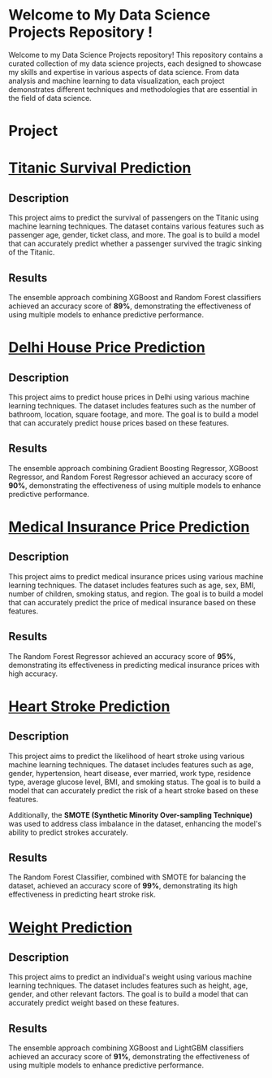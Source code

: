 # Welcome to My Data Science Projects Repository !
Welcome to my Data Science Projects repository! This repository contains a curated collection of my data science projects, each designed to showcase my skills and expertise in various aspects of data science. From data analysis and machine learning to data visualization, each project demonstrates different techniques and methodologies that are essential in the field of data science.
# Project 
# [Titanic Survival Prediction](https://github.com/mahditajdari10/machine_learning_with_python/tree/main/Titanic%20Project)

## Description
This project aims to predict the survival of passengers on the Titanic using machine learning techniques. The dataset contains various features such as passenger age, gender, ticket class, and more. The goal is to build a model that can accurately predict whether a passenger survived the tragic sinking of the Titanic.

## Results
The ensemble approach combining XGBoost and Random Forest classifiers achieved an accuracy score of **89%**, demonstrating the effectiveness of using multiple models to enhance predictive performance.
# [Delhi House Price Prediction](https://github.com/mahditajdari10/machine_learning_with_python/tree/main/Delhi%20Project)


## Description
This project aims to predict house prices in Delhi using various machine learning techniques. The dataset includes features such as the number of bathroom, location, square footage, and more. The goal is to build a model that can accurately predict house prices based on these features.

## Results
The ensemble approach combining Gradient Boosting Regressor, XGBoost Regressor, and Random Forest Regressor achieved an accuracy score of **90%**, demonstrating the effectiveness of using multiple models to enhance predictive performance.
# [Medical Insurance Price Prediction](https://github.com/mahditajdari10/machine_learning_with_python/tree/main/Medical%20Insurance%20Project)

## Description
This project aims to predict medical insurance prices using various machine learning techniques. The dataset includes features such as age, sex, BMI, number of children, smoking status, and region. The goal is to build a model that can accurately predict the price of medical insurance based on these features.

## Results
The Random Forest Regressor achieved an accuracy score of **95%**, demonstrating its effectiveness in predicting medical insurance prices with high accuracy.
# [Heart Stroke Prediction](https://github.com/mahditajdari10/machine_learning_with_python/tree/main/Heart%20Stroke%20Project)

## Description
This project aims to predict the likelihood of heart stroke using various machine learning techniques. The dataset includes features such as age, gender, hypertension, heart disease, ever married, work type, residence type, average glucose level, BMI, and smoking status. The goal is to build a model that can accurately predict the risk of a heart stroke based on these features.

Additionally, the **SMOTE (Synthetic Minority Over-sampling Technique)** was used to address class imbalance in the dataset, enhancing the model's ability to predict strokes accurately.

## Results
The Random Forest Classifier, combined with SMOTE for balancing the dataset, achieved an accuracy score of **99%**, demonstrating its high effectiveness in predicting heart stroke risk.
# [Weight Prediction](https://github.com/mahditajdari10/machine_learning_with_python/tree/main/Weight%20Project)

## Description
This project aims to predict an individual's weight using various machine learning techniques. The dataset includes features such as height, age, gender, and other relevant factors. The goal is to build a model that can accurately predict weight based on these features.

## Results
The ensemble approach combining XGBoost and LightGBM classifiers achieved an accuracy score of **91%**, demonstrating the effectiveness of using multiple models to enhance predictive performance.

